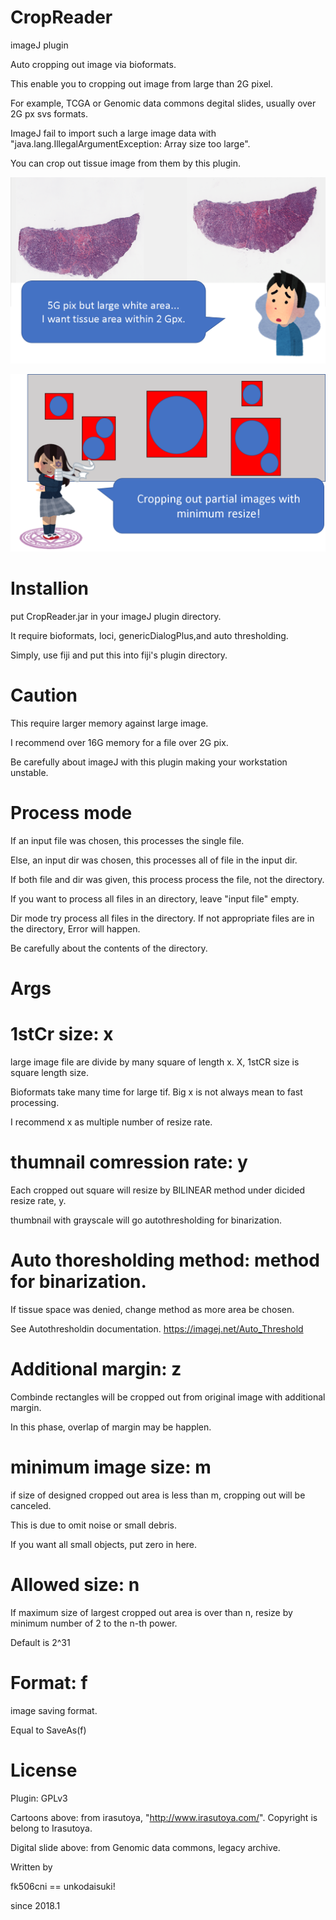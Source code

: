 CropReader
============

imageJ plugin

Auto cropping out image via bioformats.

This enable you to cropping out image from large than 2G pixel.

For example, TCGA or Genomic data commons degital slides, usually over 2G px svs formats.

ImageJ fail to import such a large image data with "java.lang.IllegalArgumentException: Array size too large".

You can crop out tissue image from them by this plugin.

![motive](https://github.com/fk506cni/ij_plgin/blob/master/motiv.png)

![resol](https://github.com/fk506cni/ij_plgin/blob/master/resol.png)

Installion
============

put CropReader.jar in your imageJ plugin directory.

It require bioformats, loci, genericDialogPlus,and auto thresholding.

Simply, use fiji and put this into fiji's plugin directory.


Caution
============

This require larger memory against large image.

I recommend over 16G memory for a file over 2G pix.

Be carefully about imageJ with this plugin making your workstation unstable.


Process mode
============

If an input file was chosen, this processes the single file.

Else, an input dir was chosen, this processes all of file in the input dir.

If both file and dir was given, this process process the file, not the directory.

If you want to process all files in an directory, leave "input file" empty.

Dir mode try process all files in the directory. If not appropriate files are in the directory, Error will happen.

Be carefully about the contents of the directory.


Args
============
# 1stCr size: x

large image file are divide by many square of length x. X, 1stCR size is square length size.

Bioformats take many time for large tif. Big x is not always mean to fast processing.

I recommend x as multiple number of resize rate.



# thumnail comression rate: y

Each cropped out square will resize by BILINEAR method under dicided resize rate, y.

thumbnail with grayscale will go autothresholding for binarization.


# Auto thoresholding method: method for binarization.

If tissue space was denied, change method as more area be chosen.

See Autothresholdin documentation. https://imagej.net/Auto_Threshold



# Additional margin: z

Combinde rectangles will be cropped out from original image with additional margin.

In this phase, overlap of margin may be happlen.


# minimum image size: m

if size of designed cropped out area is less than m, cropping out will be canceled.

This is due to omit noise or small debris.

If you want all small objects, put zero in here.


# Allowed size: n

If maximum size of largest cropped out area is over than n, resize by minimum number of 2 to the n-th power.

Default is 2^31


# Format: f

image saving format.

Equal to SaveAs(f)


License
============

Plugin: GPLv3

Cartoons above: from irasutoya, "http://www.irasutoya.com/". Copyright is belong to Irasutoya.

Digital slide above: from Genomic data commons, legacy archive.



Written by

fk506cni == unkodaisuki!

since 2018.1